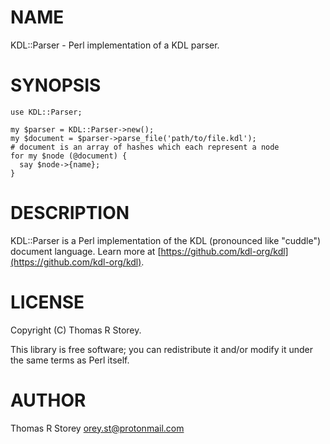 # NAME

KDL::Parser - Perl implementation of a KDL parser.

# SYNOPSIS

    use KDL::Parser;

    my $parser = KDL::Parser->new();
    my $document = $parser->parse_file('path/to/file.kdl');
    # document is an array of hashes which each represent a node
    for my $node (@document) {
      say $node->{name};
    }

# DESCRIPTION

KDL::Parser is a Perl implementation of the KDL (pronounced like "cuddle") document language.
Learn more at [https://github.com/kdl-org/kdl](https://github.com/kdl-org/kdl).

# LICENSE

Copyright (C) Thomas R Storey.

This library is free software; you can redistribute it and/or modify
it under the same terms as Perl itself.

# AUTHOR

Thomas R Storey <orey.st@protonmail.com>

